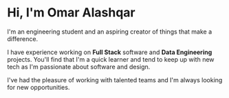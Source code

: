 # Hi, I'm Omar Alashqar

I'm an engineering student and an aspiring creator of things that make a difference.

I have experience working on **Full Stack** software and **Data Engineering** projects. You'll find that I'm a quick learner and tend to keep up with new tech as I'm passionate about software and design.

I've had the pleasure of working with talented teams and I'm always looking for new opportunities.

